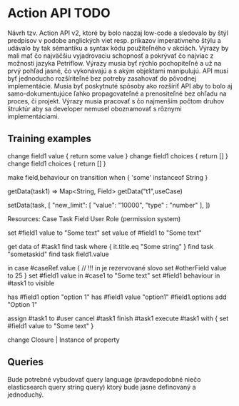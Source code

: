 # Action API TODO

Návrh tzv. Action API v2, ktoré by bolo naozaj low-code a sledovalo by štýl predpisov v podobe anglických viet
resp. príkazov imperatívneho štýlu a udávalo by tak sémantiku a syntax kódu použiteľného v akciách.
Výrazy by mali mať čo najväčšiu vyjadrovaciu schopnosť a pokrývať čo najviac z možností jazyka Petriflow.
Výrazy musia byť rýchlo pochopiteľné a už na prvý pohľad jasné, čo vykonávajú a s akým objektami manipulujú.
API musí byť jednoducho rozšíriteľné bez potreby zasahovať do pôvodnej implementácie. Musia byť poskytnuté spôsoby
ako rozšíriť API aby to bolo aj samo-dokumentujúce ľahko propagovateľné a prenositeľné bez ohľadu na proces, či projekt.
Výrazy musia pracovať s čo najmenším počtom druhov štruktúr aby sa developer nemusel oboznamovať s rôznymi implementáciami.

## Training examples

change field1 value { return some value }
change field1 choices { return [] }
change field1 choices { return [] }

make field,behaviour on transition when { 'some' instanceof String }

getData(task1) => Map<String, Field>
getData("t1",useCase)

setData(task, [
    "new_limit": [
        "value": "10000",
        "type" : "number"
    ],
])

Resources:
    Case
    Task
    Field
    User
    Role (permission system)

set #field1 value to "Some text"
set value of #field1 to "Some text"

get data of #task1
find task where { it.title.eq "Some string" }
find task "sometaskid"
find task field1.value

in case #caseRef.value { // !!! in je rezervované slovo
    set #otherField value to 25
}
set #field1 value in #case1 to "Some text"
set #field1 behaviour in #task1 to visible

has #field1 option "option 1"
has #field1 value  "option1"
#field1.options add "Option 1"

assign #task1 to #user
cancel #task1
finish #task1
execute #task1 with {
    set #field1 value to "Some text"
}



change <resource> <property> Closure<type of property> | Instance of property

## Queries

Bude potrebné vybudovať query language (pravdepodobné niečo elasticsearch query string query) ktorý bude jasne definovaný
a jednoduchý.
